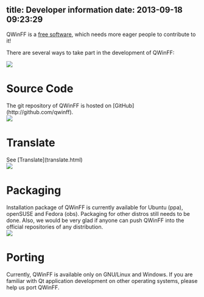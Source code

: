 title: Developer information
date: 2013-09-18 09:23:29
---
QWinFF is a [free software](http://en.wikipedia.org/wiki/Free_software), which needs more eager people to contribute to it!

There are several ways to take part in the development of QWinFF:

<div class="icon-and-text">
<img src="/img/dev/code.png">
<div class="content">
<h1>Source Code</h1>
The git repository of QWinFF is hosted on [GitHub](http://github.com/qwinff).
</div></div>

<div class="icon-and-text">
<img src="/img/dev/i18n.png">
<div class="content">
<h1>Translate</h1>
See [Translate](translate.html)
</div></div>

<div class="icon-and-text">
<img src="/img/dev/packaging.png">
<div class="content">
<h1>Packaging</h1>
Installation package of QWinFF is currently available for Ubuntu (ppa), openSUSE and Fedora (obs). Packaging for other distros still needs to be done. Also, we would be very glad if anyone can push QWinFF into the official repositories of any distribution.
</div></div>

<div class="icon-and-text">
<img src="/img/dev/porting.png">
<div class="content">
<h1>Porting</h1>
Currently, QWinFF is available only on GNU/Linux and Windows. If you are familiar with Qt application development on other operating systems, please help us port QWinFF.
</div></div>
